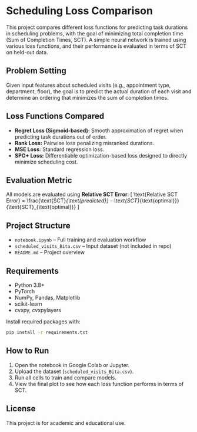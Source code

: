 # Scheduling Loss Comparison

This project compares different loss functions for predicting task durations in scheduling problems, with the goal of minimizing total completion time (Sum of Completion Times, SCT). A simple neural network is trained using various loss functions, and their performance is evaluated in terms of SCT on held-out data.

## Problem Setting

Given input features about scheduled visits (e.g., appointment type, department, floor), the goal is to predict the actual duration of each visit and determine an ordering that minimizes the sum of completion times.

## Loss Functions Compared

- **Regret Loss (Sigmoid-based):** Smooth approximation of regret when predicting task durations out of order.
- **Rank Loss:** Pairwise loss penalizing misranked durations.
- **MSE Loss:** Standard regression loss.
- **SPO+ Loss:** Differentiable optimization-based loss designed to directly minimize scheduling cost.

## Evaluation Metric

All models are evaluated using **Relative SCT Error**:
\[
\text{Relative SCT Error} = \frac{\text{SCT}_{\text{predicted}} - \text{SCT}_{\text{optimal}}}{\text{SCT}_{\text{optimal}}}
\]

## Project Structure

- `notebook.ipynb` – Full training and evaluation workflow
- `scheduled_visits_Bita.csv` – Input dataset (not included in repo)
- `README.md` – Project overview

## Requirements

- Python 3.8+
- PyTorch
- NumPy, Pandas, Matplotlib
- scikit-learn
- cvxpy, cvxpylayers

Install required packages with:
```bash
pip install -r requirements.txt
```

## How to Run

1. Open the notebook in Google Colab or Jupyter.
2. Upload the dataset (`scheduled_visits_Bita.csv`).
3. Run all cells to train and compare models.
4. View the final plot to see how each loss function performs in terms of SCT.

## License

This project is for academic and educational use.
